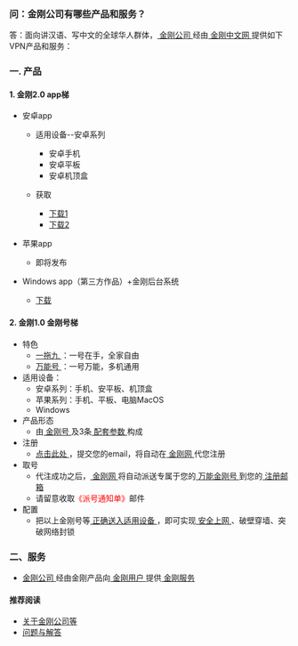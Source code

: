 ### 问：金刚公司有哪些产品和服务？

答：面向讲汉语、写中文的全球华人群体，[ 金刚公司 ](https://a2zitpro.github.io/web/金刚公司)经由[ 金刚中文网 ](https://a2zitpro.github.io/web/金刚中文网)提供如下VPN产品和服务：

### 一. 产品
#### 1. 金刚2.0 app梯
- 安卓app
  - 适用设备--安卓系列
    - 安卓手机
    - 安卓平板
    - 安卓机顶盒

  - 获取
    - [下载1](https://github.com/a2zitpro/client/releases/download/latest/app-prod-release.apk)
    - [下载2](https://myfasttrack.org/midman/dl_an_1358.php)

- 苹果app
  - 即将发布

- Windows app（第三方作品）+金刚后台系统
  - [下载](https://a2zitpro.github.io/web/win)

#### 2. 金刚1.0 金刚号梯
- 特色
  - [ 一拖九 ](https://a2zitpro.github.io/web/一拖九)：一号在手，全家自由
  - [ 万能号 ](https://a2zitpro.github.io/web/万能金刚号)：一号万能，多机通用
- 适用设备：
  - 安卓系列：手机、安平板、机顶盒
  - 苹果系列：手机、平板、电脑MacOS
  - Windows
- 产品形态
  - 由[ 金刚号 ](https://a2zitpro.github.io/web/)及3条[ 配套参数 ](https://a2zitpro.github.io/web/)构成
- 注册
  - [ 点击此处 ](https://a2zitpro.github.io/web/l2_reg)，提交您的email，将自动在[ 金刚网 ](https://a2zitpro.github.io/web/金刚中文网)代您注册
- 取号
  - 代注成功之后，[ 金刚网 ](https://a2zitpro.github.io/web/)将自动派送专属于您的[ 万能金刚号 ](https://a2zitpro.github.io/web/万能金刚号)到您的[ 注册邮箱 ](https://a2zitpro.github.io/web/)
  - 请留意收取<font color="Red">《派号通知单》</font>邮件
- 配置
  - 把以上金刚号等[ 正确送入适用设备 ](https://a2zitpro.github.io/web/配置说明)，即可实现[ 安全上网 ](https://a2zitpro.github.io/web/金刚产品与服务的价值)、破壁穿墙、突破网络封锁
### 二、服务
- [ 金刚公司 ](https://a2zitpro.github.io/web/)经由金刚产品向[ 金刚用户 ](https://a2zitpro.github.io/web/)提供[ 金刚服务 ](https://a2zitpro.github.io/web/金刚服务)

#### 推荐阅读
- [关于金刚公司等](https://a2zitpro.github.io/web/列表-关于金刚公司及相关问题)
- [问题与解答](https://a2zitpro.github.io/web/列表-问题与解答)
